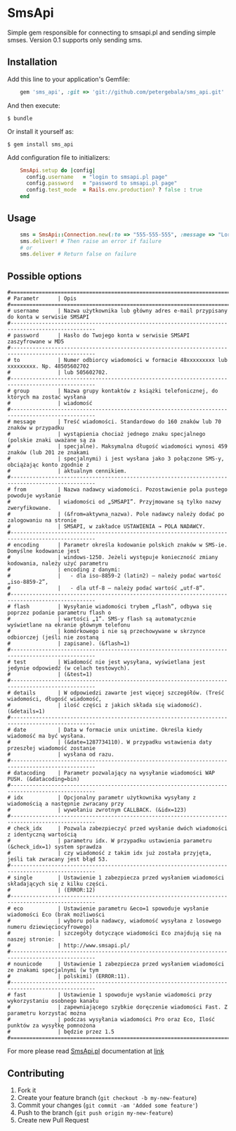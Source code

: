# SmsApi

Simple gem responsible for connecting to smsapi.pl and sending simple smses.
Version 0.1 supports only sending sms.

## Installation

Add this line to your application's Gemfile:

```ruby
    gem 'sms_api', :git => 'git://github.com/petergebala/sms_api.git'
```

And then execute:

    $ bundle

Or install it yourself as:

    $ gem install sms_api

Add configuration file to initializers:

```ruby
    SmsApi.setup do |config|
      config.username   = "login to smsapi.pl page"
      config.password   = "password to smsapi.pl page"
      config.test_mode  = Rails.env.production? ? false : true
    end
```

## Usage

```ruby
    sms = SmsApi::Connection.new(:to => "555-555-555", :message => "Lorem Ipsum", :from => "Alert")
    sms.deliver! # Then raise an error if failure
    # or
    sms.deliver # Return false on failure
```
    
## Possible options
    #=================================================================================================
    # Parametr      | Opis
    #=================================================================================================
    # username      | Nazwa użytkownika lub główny adres e-mail przypisany do konta w serwisie SMSAPI
    #-------------------------------------------------------------------------------------------------
    # password      | Hasło do Twojego konta w serwisie SMSAPI zaszyfrowane w MD5
    #-------------------------------------------------------------------------------------------------
    # to            | Numer odbiorcy wiadomości w formacie 48xxxxxxxxx lub xxxxxxxxx. Np. 48505602702
    #               | lub 505602702.
    #-------------------------------------------------------------------------------------------------
    # group         | Nazwa grupy kontaktów z książki telefonicznej, do których ma zostać wysłana
    #               | wiadomość
    #-------------------------------------------------------------------------------------------------
    # message       | Treść wiadomości. Standardowo do 160 znaków lub 70 znaków w przypadku
    #               | wystąpienia chociaż jednego znaku specjalnego (polskie znaki uważane są za
    #               | specjalne). Maksymalna długość wiadomości wynosi 459 znaków (lub 201 ze znakami
    #               | specjalnymi) i jest wysłana jako 3 połączone SMS-y, obciążając konto zgodnie z
    #               | aktualnym cennikiem.
    #-------------------------------------------------------------------------------------------------
    # from          | Nazwa nadawcy wiadomości. Pozostawienie pola pustego powoduje wysłanie
    #               | wiadomości od „SMSAPI”. Przyjmowane są tylko nazwy zweryfikowane.
    #               | (&from=aktywna_nazwa). Pole nadawcy należy dodać po zalogowaniu na stronie
    #               | SMSAPI, w zakładce USTAWIENIA → POLA NADAWCY.
    #-------------------------------------------------------------------------------------------------
    # encoding      | Parametr określa kodowanie polskich znaków w SMS-ie. Domyślne kodowanie jest
    #               | windows-1250. Jeżeli występuje konieczność zmiany kodowania, należy użyć parametru
    #               | encoding z danymi:
    #               |   - dla iso-8859-2 (latin2) – należy podać wartość „iso-8859-2”,
    #               |   - dla utf-8 – należy podać wartość „utf-8”.
    #-------------------------------------------------------------------------------------------------
    # flash         | Wysyłanie wiadomości trybem „flash”, odbywa się poprzez podanie parametru flash o
    #               | wartości „1”. SMS-y flash są automatycznie wyświetlane na ekranie głównym telefonu
    #               | komórkowego i nie są przechowywane w skrzynce odbiorczej (jeśli nie zostaną
    #               | zapisane). (&flash=1)
    #-------------------------------------------------------------------------------------------------
    # test          | Wiadomość nie jest wysyłana, wyświetlana jest jedynie odpowiedź (w celach testowych).
    #               | (&test=1)
    #-------------------------------------------------------------------------------------------------
    # details       | W odpowiedzi zawarte jest więcej szczegółów. (Treść wiadomości, długość wiadomość,
    #               | ilość części z jakich składa się wiadomość). (&details=1)
    #-------------------------------------------------------------------------------------------------
    # date          | Data w formacie unix unixtime. Określa kiedy wiadomość ma być wysłana.
    #               | (&date=1287734110). W przypadku wstawienia daty przeszłej wiadomość zostanie
    #               | wysłana od razu.
    #-------------------------------------------------------------------------------------------------
    # datacoding    | Parametr pozwalający na wysyłanie wiadomości WAP PUSH. (&datacoding=bin)
    #-------------------------------------------------------------------------------------------------
    # idx           | Opcjonalny parametr użytkownika wysyłany z wiadomością a następnie zwracany przy
    #               | wywołaniu zwrotnym CALLBACK. (&idx=123)
    #-------------------------------------------------------------------------------------------------
    # check_idx     | Pozwala zabezpieczyć przed wysłanie dwóch wiadomości z identyczną wartością
    #               | parametru idx. W przypadku ustawienia parametru (&check_idx=1) system sprawdza
    #               | czy wiadomość z takim idx już została przyjęta, jeśli tak zwracany jest błąd 53.
    #-------------------------------------------------------------------------------------------------
    # single        | Ustawienie 1 zabezpiecza przed wysłaniem wiadomości składających się z kilku części.
    #               | (ERROR:12)
    #-------------------------------------------------------------------------------------------------
    # eco           | Ustawienie parametru &eco=1 spowoduje wysłanie wiadomości Eco (brak możliwości
    #               | wyboru pola nadawcy, wiadomość wysyłana z losowego numeru dziewięciocyfrowego)
    #               | szczegóły dotyczące wiadomości Eco znajdują się na naszej stronie:
    #               | http://www.smsapi.pl/
    #-------------------------------------------------------------------------------------------------
    # nounicode     | Ustawienie 1 zabezpiecza przed wysłaniem wiadomości ze znakami specjalnymi (w tym
    #               | polskimi) (ERROR:11).
    #-------------------------------------------------------------------------------------------------
    # fast          | Ustawienie 1 spowoduje wysłanie wiadomości przy wykorzystaniu osobnego kanału
    #               | zapewniającego szybkie doręczenie wiadomości Fast. Z parametru korzystać można
    #               | podczas wysyłania wiadomości Pro oraz Eco, Ilość punktów za wysyłkę pomnożona
    #               | będzie przez 1.5
    #=================================================================================================

For more please read [SmsApi.pl](http://smsapi.pl) documentation at [link](http://www.smsapi.pl/sms-api/interfejs-https)

## Contributing

1. Fork it
2. Create your feature branch (`git checkout -b my-new-feature`)
3. Commit your changes (`git commit -am 'Added some feature'`)
4. Push to the branch (`git push origin my-new-feature`)
5. Create new Pull Request
